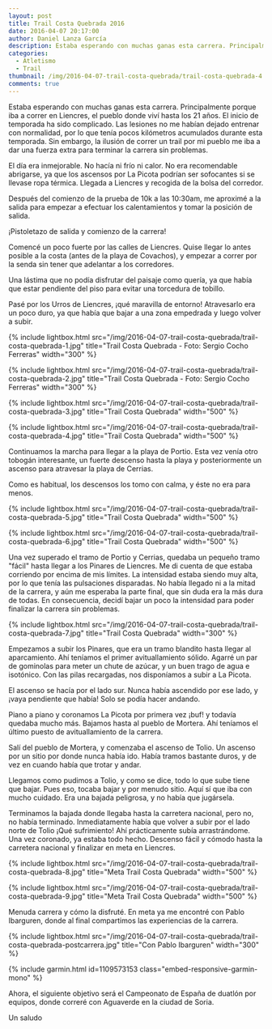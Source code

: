 ```yaml
---
layout: post
title: Trail Costa Quebrada 2016
date: 2016-04-07 20:17:00
author: Daniel Lanza García
description: Estaba esperando con muchas ganas esta carrera. Principalmente porque iba a correr en Liencres, el pueblo donde viví hasta los 21 años.
categories:
  - Atletismo
  - Trail
thumbnail: /img/2016-04-07-trail-costa-quebrada/trail-costa-quebrada-4.jpg
comments: true
---
```


Estaba esperando con muchas ganas esta carrera. Principalmente porque iba a correr en Liencres, el pueblo donde viví hasta los 21 años. El inicio de temporada ha sido complicado. Las lesiones no me habían dejado entrenar con normalidad, por lo que tenía pocos kilómetros acumulados durante esta temporada. Sin embargo, la ilusión de correr un trail por mi pueblo me iba a dar una fuerza extra para terminar la carrera sin problemas.

El día era inmejorable. No hacía ni frío ni calor. No era recomendable abrigarse, ya que los ascensos por La Picota podrían ser sofocantes si se llevase ropa térmica. Llegada a Liencres y recogida de la bolsa del corredor.

Después del comienzo de la prueba de 10k a las 10:30am, me aproximé a la salida para empezar a efectuar los calentamientos y tomar la posición de salida.

¡Pistoletazo de salida y comienzo de la carrera!

Comencé un poco fuerte por las calles de Liencres. Quise llegar lo antes posible a la costa (antes de la playa de Covachos), y empezar a correr por la senda sin tener que adelantar a los corredores.

Una lástima que no podía disfrutar del paisaje como quería, ya que había que estar pendiente del piso para evitar una torcedura de tobillo.

Pasé por los Urros de Liencres, ¡qué maravilla de entorno! Atravesarlo era un poco duro, ya que había que bajar a una zona empedrada y luego volver a subir.

{% include lightbox.html src="/img/2016-04-07-trail-costa-quebrada/trail-costa-quebrada-1.jpg" title="Trail Costa Quebrada - Foto: Sergio Cocho Ferreras" width="300" %}

{% include lightbox.html src="/img/2016-04-07-trail-costa-quebrada/trail-costa-quebrada-2.jpg" title="Trail Costa Quebrada - Foto: Sergio Cocho Ferreras" width="300" %}

{% include lightbox.html src="/img/2016-04-07-trail-costa-quebrada/trail-costa-quebrada-3.jpg" title="Trail Costa Quebrada" width="500" %}

{% include lightbox.html src="/img/2016-04-07-trail-costa-quebrada/trail-costa-quebrada-4.jpg" title="Trail Costa Quebrada" width="500" %}

Continuamos la marcha para llegar a la playa de Portio. Esta vez venía otro tobogán interesante, un fuerte descenso hasta la playa y posteriormente un ascenso para atravesar la playa de Cerrias.

Como es habitual, los descensos los tomo con calma, y éste no era para menos.

{% include lightbox.html src="/img/2016-04-07-trail-costa-quebrada/trail-costa-quebrada-5.jpg" title="Trail Costa Quebrada" width="500" %}

{% include lightbox.html src="/img/2016-04-07-trail-costa-quebrada/trail-costa-quebrada-6.jpg" title="Trail Costa Quebrada" width="500" %}

Una vez superado el tramo de Portio y Cerrias, quedaba un pequeño tramo "fácil" hasta llegar a los Pinares de Liencres. Me di cuenta de que estaba corriendo por encima de mis límites. La intensidad estaba siendo muy alta, por lo que tenía las pulsaciones disparadas. No había llegado ni a la mitad de la carrera, y aún me esperaba la parte final, que sin duda era la más dura de todas. En consecuencia, decidí bajar un poco la intensidad para poder finalizar la carrera sin problemas.

{% include lightbox.html src="/img/2016-04-07-trail-costa-quebrada/trail-costa-quebrada-7.jpg" title="Trail Costa Quebrada" width="300" %}

Empezamos a subir los Pinares, que era un tramo blandito hasta llegar al aparcamiento. Ahí teníamos el primer avituallamiento sólido. Agarré un par de gominolas para meter un chute de azúcar, y un buen trago de agua e isotónico. Con las pilas recargadas, nos disponíamos a subir a La Picota.

El ascenso se hacía por el lado sur. Nunca había ascendido por ese lado, y ¡vaya pendiente que había! Solo se podía hacer andando.

Piano a piano y coronamos La Picota por primera vez ¡buf! y todavía quedaba mucho más. Bajamos hasta al pueblo de Mortera. Ahí teníamos el último puesto de avituallamiento de la carrera.

Salí del pueblo de Mortera, y comenzaba el ascenso de Tolio. Un ascenso por un sitio por donde nunca había ido. Había tramos bastante duros, y de vez en cuando había que trotar y andar.

Llegamos como pudimos a Tolio, y como se dice, todo lo que sube tiene que bajar. Pues eso, tocaba bajar y por menudo sitio. Aquí sí que iba con mucho cuidado. Era una bajada peligrosa, y no había que jugársela.

Terminamos la bajada donde llegaba hasta la carretera nacional, pero no, no había terminado. Inmediatamente había que volver a subir por el lado norte de Tolio ¡Qué sufrimiento! Ahí prácticamente subía arrastrándome. Una vez coronado, ya estaba todo hecho. Descenso fácil y cómodo hasta la carretera nacional y finalizar en meta en Liencres.

{% include lightbox.html src="/img/2016-04-07-trail-costa-quebrada/trail-costa-quebrada-8.jpg" title="Meta Trail Costa Quebrada" width="500" %}

{% include lightbox.html src="/img/2016-04-07-trail-costa-quebrada/trail-costa-quebrada-9.jpg" title="Meta Trail Costa Quebrada" width="500" %}

Menuda carrera y cómo la disfruté. En meta ya me encontré con Pablo Ibarguren, donde al final compartimos las experiencias de la carrera.

{% include lightbox.html src="/img/2016-04-07-trail-costa-quebrada/trail-costa-quebrada-postcarrera.jpg" title="Con Pablo Ibarguren" width="300" %}

{% include garmin.html id=1109573153 class="embed-responsive-garmin-mono" %}

Ahora, el siguiente objetivo será el Campeonato de España de duatlón por equipos, donde correré con Aguaverde en la ciudad de Soria.

Un saludo
